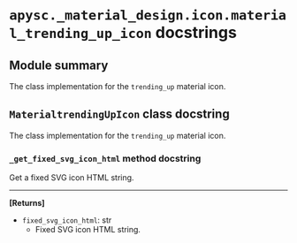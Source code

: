 # `apysc._material_design.icon.material_trending_up_icon` docstrings

## Module summary

The class implementation for the `trending_up` material icon.

## `MaterialtrendingUpIcon` class docstring

The class implementation for the `trending_up` material icon.

### `_get_fixed_svg_icon_html` method docstring

Get a fixed SVG icon HTML string.<hr>

**[Returns]**

- `fixed_svg_icon_html`: str
  - Fixed SVG icon HTML string.